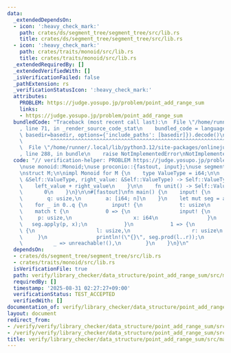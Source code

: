 ```yaml
---
data:
  _extendedDependsOn:
  - icon: ':heavy_check_mark:'
    path: crates/ds/segment_tree/segment_tree/src/lib.rs
    title: crates/ds/segment_tree/segment_tree/src/lib.rs
  - icon: ':heavy_check_mark:'
    path: crates/traits/monoid/src/lib.rs
    title: crates/traits/monoid/src/lib.rs
  _extendedRequiredBy: []
  _extendedVerifiedWith: []
  _isVerificationFailed: false
  _pathExtension: rs
  _verificationStatusIcon: ':heavy_check_mark:'
  attributes:
    PROBLEM: https://judge.yosupo.jp/problem/point_add_range_sum
    links:
    - https://judge.yosupo.jp/problem/point_add_range_sum
  bundledCode: "Traceback (most recent call last):\n  File \"/home/runner/.local/lib/python3.12/site-packages/onlinejudge_verify/documentation/build.py\"\
    , line 71, in _render_source_code_stat\n    bundled_code = language.bundle(stat.path,\
    \ basedir=basedir, options={'include_paths': [basedir]}).decode()\n          \
    \         ^^^^^^^^^^^^^^^^^^^^^^^^^^^^^^^^^^^^^^^^^^^^^^^^^^^^^^^^^^^^^^^^^^^^^^^^^^^^^^^^^\n\
    \  File \"/home/runner/.local/lib/python3.12/site-packages/onlinejudge_verify/languages/rust.py\"\
    , line 288, in bundle\n    raise NotImplementedError\nNotImplementedError\n"
  code: "// verification-helper: PROBLEM https://judge.yosupo.jp/problem/point_add_range_sum\n\
    \nuse monoid::Monoid;\nuse proconio::{fastout, input};\nuse segment_tree::SegmentTree;\n\
    \nstruct M;\n\nimpl Monoid for M {\n    type ValueType = i64;\n\n    fn op(left_value:\
    \ &Self::ValueType, right_value: &Self::ValueType) -> Self::ValueType {\n    \
    \    left_value + right_value\n    }\n\n    fn unit() -> Self::ValueType {\n \
    \       0\n    }\n}\n\n#[fastout]\nfn main() {\n    input! {\n        n: usize,\n\
    \        q: usize,\n        a: [i64; n]\n    }\n    let mut seg = a.into_iter().collect::<SegmentTree<M>>();\n\
    \    for _ in 0..q {\n        input! {\n            t: usize\n        }\n    \
    \    match t {\n            0 => {\n                input! {\n               \
    \     p: usize,\n                    x: i64\n                }\n             \
    \   seg.apply(p, x);\n            }\n            1 => {\n                input!\
    \ {\n                    l: usize,\n                    r: usize\n           \
    \     }\n                println!(\"{}\", seg.prod(l..r));\n            }\n  \
    \          _ => unreachable!(),\n        }\n    }\n}\n"
  dependsOn:
  - crates/ds/segment_tree/segment_tree/src/lib.rs
  - crates/traits/monoid/src/lib.rs
  isVerificationFile: true
  path: verify/library_checker/data_structure/point_add_range_sum/src/main.rs
  requiredBy: []
  timestamp: '2025-08-31 02:27:27+09:00'
  verificationStatus: TEST_ACCEPTED
  verifiedWith: []
documentation_of: verify/library_checker/data_structure/point_add_range_sum/src/main.rs
layout: document
redirect_from:
- /verify/verify/library_checker/data_structure/point_add_range_sum/src/main.rs
- /verify/verify/library_checker/data_structure/point_add_range_sum/src/main.rs.html
title: verify/library_checker/data_structure/point_add_range_sum/src/main.rs
---
```

